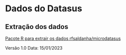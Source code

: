 # Dados do Datasus

## Extração dos dados  
[Pacote R para extrair os dados rfsaldanha/microdatasus](https://github.com/rfsaldanha/microdatasus)

Versão 1.0  Data: 15/01/2023
